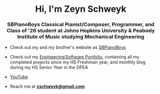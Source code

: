 <h1 align="center">Hi, I'm Zeyn Schweyk</h1>
<h3 align="center">SBPianoBoys Classical Pianist/Composer, Programmer, and Class of '26 student at Johns Hopkins University & Peabody Institute of Music studying Mechanical Engineering</h3>

- Check out my and my brother's website as [SBPianoBoys](www.sbpianoboys.com)

- Check out my [Engineering/Software Portfolio](https://2022mechatronicszeynschweyk.weebly.com/projects.html), containing all my completed projects since my HS Freshman year, and monthly blog during my HS Senior Year in the DPEA

- [YouTube](www.youtube.com/sbpianoboys)

- Reach me at **zschweyk@gmail.com**
